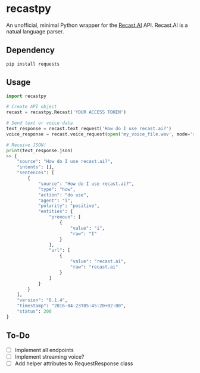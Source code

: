 # recastpy
An unofficial, minimal Python wrapper for the [Recast.AI](https://recast.ai/) API. Recast.AI is a natual language parser.

## Dependency
`pip install requests`

## Usage
```python
import recastpy

# Create API object
recast = recastpy.Recast('YOUR ACCESS TOKEN')

# Send text or voice data
text_response = recast.text_request('How do I use recast.ai?')
voice_response = recast.voice_request(open('my_voice_file.wav', mode='rb'))

# Receive JSON!
print(text_response.json)
>> {
    "source": "How do I use recast.ai?",
    "intents": [],
    "sentences": [
        {
            "source": "How do I use recast.ai?",
            "type": "how",
            "action": "do use",
            "agent": "i",
            "polarity": "positive",
            "entities": {
                "pronoun": [
                    {
                        "value": "i",
                        "raw": "I"
                    }
                ],
                "url": [
                    {
                        "value": "recast.ai",
                        "raw": "recast.ai"
                    }
                ]
            }
        }
    ],
    "version": "0.1.4",
    "timestamp": "2016-04-23T05:45:20+02:00",
    "status": 200
}
```


## To-Do

- [ ] Implement all endpoints
- [ ] Implement streaming voice?
- [ ] Add helper attributes to RequestResponse class 
